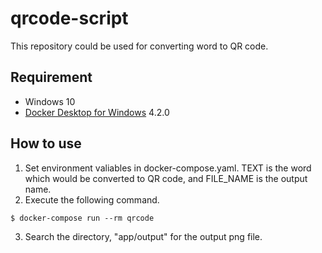 # qrcode-script

This repository could be used for converting word to QR code.

## Requirement

- Windows 10
- [Docker Desktop for Windows](https://www.docker.com/products/docker-desktop) 4.2.0

## How to use

1. Set environment valiables in docker-compose.yaml. TEXT is the word which would be converted to QR code, and FILE_NAME is the output name.
2. Execute the following command.
```
$ docker-compose run --rm qrcode
```
3. Search the directory, "app/output" for the output png file.